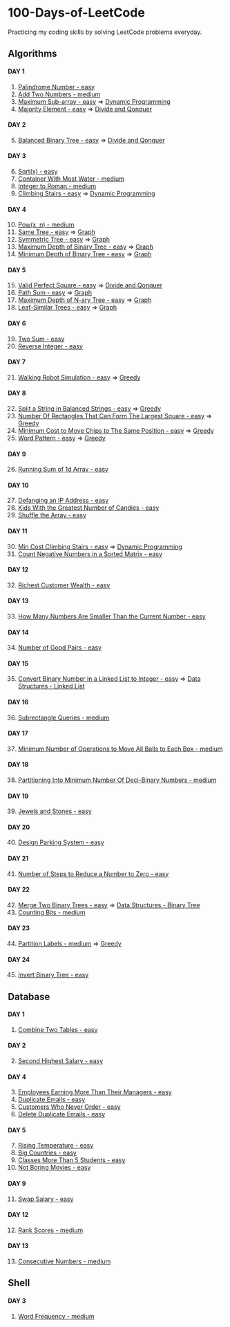 # 100-Days-of-LeetCode

Practicing my coding skills by solving LeetCode problems everyday.

## Algorithms

#### DAY 1

1. [Palindrome Number - easy](Algorithms/Palindrome-Number.cs)
2. [Add Two Numbers - medium](Algorithms/Add-Two-Numbers.cs)
3. [Maximum Sub-array - easy](Algorithms/Maximum-Sub-array.cs) => [Dynamic Programming](https://www.geeksforgeeks.org/dynamic-programming/)
4. [Majority Element - easy](Algorithms/Majority-Element.cs)  => [Divide and Qonquer](https://www.geeksforgeeks.org/divide-and-conquer-algorithm-introduction/)

#### DAY 2

5. [Balanced Binary Tree - easy](Algorithms/Balanced-Binary-Tree.cs) => [Divide and Qonquer](https://www.geeksforgeeks.org/divide-and-conquer-algorithm-introduction/) 

#### DAY 3 

6. [Sqrt(x) - easy](/Algorithms/Sqrt(x).cs)
7. [Container With Most Water - medium](Algorithms/container-with-most-water.cs)
8. [Integer to Roman - medium](Algorithms/Integer-to-Roman.cs)
9. [Climbing Stairs - easy](Algorithms/Climbing-Stairs.cs) => [Dynamic Programming](https://www.geeksforgeeks.org/dynamic-programming/)

#### DAY 4

10. [Pow(x, n) - medium](Algorithms/Pow(x%2C%20n).cs)
11. [Same Tree - easy](Algorithms/Same-Tree.cs) => [Graph](https://www.geeksforgeeks.org/graph-data-structure-and-algorithms/)
12. [Symmetric Tree - easy](Algorithms/Symmetric-Tree.cs) => [Graph](https://www.geeksforgeeks.org/graph-data-structure-and-algorithms/)
13. [Maximum Depth of Binary Tree - easy](Algorithms/Maximum-Depth-of-Binary-Tree.cs) => [Graph](https://www.geeksforgeeks.org/graph-data-structure-and-algorithms/)
14. [Minimum Depth of Binary Tree - easy](Algorithms/Minimum-Depth-of-Binary-Tree.cs) => [Graph](https://www.geeksforgeeks.org/graph-data-structure-and-algorithms/)

#### DAY 5

15. [Valid Perfect Square - easy](Algorithms/Valid-Perfect-Square.cs) => [Divide and Qonquer](https://www.geeksforgeeks.org/divide-and-conquer-algorithm-introduction/)
16. [Path Sum - easy](Algotithms/Path-Sum.cs) => [Graph](https://www.geeksforgeeks.org/graph-data-structure-and-algorithms/)
17. [Maximum Depth of N-ary Tree - easy](Algorithms/Maximum-Depth-of-N-ary-Tree.cs) => [Graph](https://www.geeksforgeeks.org/graph-data-structure-and-algorithms/)
18. [Leaf-Similar Trees - easy](Algorithms/Leaf-Similar-Trees.cs) => [Graph](https://www.geeksforgeeks.org/graph-data-structure-and-algorithms/)

#### DAY 6

19. [Two Sum - easy](Algorithms/Two-Sum.cs)
20. [Reverse Integer - easy](Algorithms/Reverse-Integer.cs)

#### DAY 7 

21. [Walking Robot Simulation - easy](Algorithms/Walking-Robot-Simulation.cs) => [Greedy](https://www.geeksforgeeks.org/greedy-algorithms/)

#### DAY 8

22. [Split a String in Balanced Strings - easy](Algorithms/Split-a-String-in-Balanced-Strings.cs) => [Greedy](https://www.geeksforgeeks.org/greedy-algorithms/)
23. [Number Of Rectangles That Can Form The Largest Square - easy](Algorithms/Number-of-Rectangles-That-Can-Form-The-Largest-Square.cs) => [Greedy](https://www.geeksforgeeks.org/greedy-algorithms/)
24. [Minimum Cost to Move Chips to The Same Position - easy](Algorithms/Minimum-Cost-to-Move-Chips-to-The-Same-Position.cs) => [Greedy](https://www.geeksforgeeks.org/greedy-algorithms/)
25. [Word Pattern - easy](Algorithms/Word-Pattern.cs) => [Greedy](https://www.geeksforgeeks.org/greedy-algorithms/)

#### DAY 9

26. [Running Sum of 1d Array - easy](Algorithms/Running-Sum-of-1d-Array.cs)

#### DAY 10

27. [Defanging an IP Address - easy](Algorithms/Defanging-an-IP-Address.cs)
28. [Kids With the Greatest Number of Candies - easy](Algorithms/Kids-With-the-Greatest-Number-of-Candies.cs)
29. [Shuffle the Array - easy](Algorithms/Shuffle-the-Array.cs)

#### DAY 11

30. [Min Cost Climbing Stairs - easy](Algorithms/Min-Cost-Climbing-Stairs.cs) => [Dynamic Programming](https://www.geeksforgeeks.org/dynamic-programming/)
31. [Count Negative Numbers in a Sorted Matrix - easy](Algorithms/Count-Negative-Numbers-in-a-Sorted-Matrix.cs)

#### DAY 12

32. [Richest Customer Wealth - easy](Algorithms/Richest-Customer-Wealth.cs)

#### DAY 13 

33. [How Many Numbers Are Smaller Than the Current Number - easy](Algorithms/How-Many-Numbers-Are-Smaller-Than-the-Current-Number.cs)

#### DAY 14

34. [Number of Good Pairs - easy](Algorithms/Number-of-Good-Pairs.cs)

#### DAY 15

35. [Convert Binary Number in a Linked List to Integer - easy](Algorithms/Convert-Binary-Number-in-a-Linked-List-to-Integer.cs) => [Data Structures - Linked List](https://www.geeksforgeeks.org/data-structures/linked-list/)

#### DAY 16

36. [Subrectangle Queries - medium](Algorithms/Subrectangle-Queries.cs)

#### DAY 17 

37. [Minimum Number of Operations to Move All Balls to Each Box - medium](Algorithms/minimum-number-of-operations-to-move-all-balls-to-each-box.cs)

#### DAY 18 

38. [Partitioning Into Minimum Number Of Deci-Binary Numbers - medium](Algorithms/partitioning-into-minimum-number-of-deci-binary-numbers.cs)

#### DAY 19 

39. [Jewels and Stones - easy](Algorithms/jewels-and-stone.cs)

#### DAY 20

40. [Design Parking System - easy](Algorithms/design-parking-system.cs)

#### DAY 21

41. [Number of Steps to Reduce a Number to Zero - easy](Algorithms/number-of-steps-to-reduce-a-number-to-zero.cs)

#### DAY 22 

42. [Merge Two Binary Trees - easy](Algorithms/merge-two-binary-trees.cs) => [Data Structures - Binary Tree](https://www.geeksforgeeks.org/binary-tree-data-structure/)
43. [Counting Bits - medium](Algorithms/counting-bits.cs)

#### DAY 23

44. [Partition Labels - medium](Algorithms/partition-labels.cs) => [Greedy](https://www.geeksforgeeks.org/greedy-algorithms/)

#### DAY 24

45. [Invert Binary Tree - easy](Algorithms/invert-binary-tree.cs)


## Database

#### DAY 1

1. [Combine Two Tables - easy](Database/Combine-Two-Tables.sql)

#### DAY 2

2. [Second Highest Salary - easy](Database/Second-Highest-Salary.sql)

#### DAY 4

3. [Employees Earning More Than Their Managers - easy](Database/Employees-Earning-More-Than-Their-Managers.sql)
4. [Duplicate Emails - easy](Database/Duplicate-Emails.sql)
5. [Customers Who Never Order - easy](Database/Combine-Two-Tables.sql)
6. [Delete Duplicate Emails - easy](Database/Delete-Duplicate-Emails.sql)

#### DAY 5

7. [Rising Temperature - easy](Database/Rising-Temperature.sql)
8. [Big Countries - easy](Database/Big-Countries.sql)
9. [Classes More Than 5 Students - easy](Database/Classes-More-Than-5-Students.sql)
10. [Not Boring Movies - easy](Database/Not-Boring-Movies.sql)

#### DAY 9 

11. [Swap Salary - easy](Database/Swap-Salary.sql)

#### DAY 12

12. [Rank Scores - medium](Database/Rank-Scores.sql)

#### DAY 13

13. [Consecutive Numbers - medium](Database/Consecutive-Numbers.sql)


## Shell

#### DAY 3

1. [Word Frequency - medium](Shell/Word-Frequency.sh)
